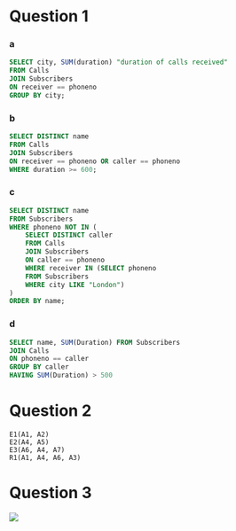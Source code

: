 # Question 1
### a
``` SQL
SELECT city, SUM(duration) "duration of calls received"
FROM Calls
JOIN Subscribers
ON receiver == phoneno
GROUP BY city;
```
### b
``` SQL
SELECT DISTINCT name
FROM Calls
JOIN Subscribers
ON receiver == phoneno OR caller == phoneno
WHERE duration >= 600;
```
### c
``` SQL
SELECT DISTINCT name
FROM Subscribers
WHERE phoneno NOT IN (
    SELECT DISTINCT caller 
    FROM Calls
    JOIN Subscribers
    ON caller == phoneno
    WHERE receiver IN (SELECT phoneno
    FROM Subscribers
    WHERE city LIKE "London")
)
ORDER BY name;
```
### d
``` SQL
SELECT name, SUM(Duration) FROM Subscribers
JOIN Calls
ON phoneno == caller
GROUP BY caller
HAVING SUM(Duration) > 500
```
# Question 2
```
E1(A1, A2)
E2(A4, A5)
E3(A6, A4, A7)
R1(A1, A4, A6, A3)
```
# Question 3
![](https://i.gyazo.com/f9ba03c1791c66134aba827296070afc.png)
